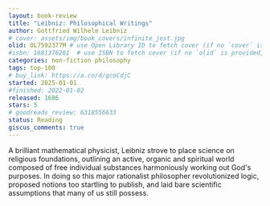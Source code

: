 ```yaml
---
layout: book-review
title: "Leibniz: Philosophical Writings"
author: Gottfried Wilhelm Leibniz
# cover: assets/img/book_covers/infinite_jest.jpg
olid: OL7592377M # use Open Library ID to fetch cover (if no `cover` is provided)
#isbn: 1681376261  # use ISBN to fetch cover (if no `olid` is provided, dashes are optional)
categories: non-fiction philosophy
tags: top-100
# buy_link: https://a.co/d/gcoCdjC
started: 2025-01-01
#finished: 2022-01-02
released: 1686
stars: 5
# goodreads_review: 6318556633
status: Reading
giscus_comments: true
---
```


A brilliant mathematical physicist, Leibniz strove to place science on religious foundations, outlining an active, organic and spiritual world composed of free individual substances harmoniously working out God's purposes. In doing so this major rationalist philosopher revolutionized logic, proposed notions too startling to publish, and laid bare scientific assumptions that many of us still possess.
